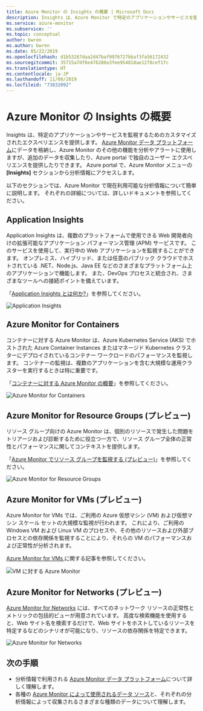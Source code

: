 ```yaml
---
title: Azure Monitor の Insights の概要 | Microsoft Docs
description: Insights は、Azure Monitor で特定のアプリケーションやサービスを監視するためのカスタマイズされたエクスペリエンスを提供します。 この記事では、現在利用可能な分析情報のそれぞれについて簡単に説明します。
ms.service: azure-monitor
ms.subservice: ''
ms.topic: conceptual
author: bwren
ms.author: bwren
ms.date: 05/22/2019
ms.openlocfilehash: d1b53267daa2d47baf9976727bbaf3fa56172432
ms.sourcegitcommit: 35715a7df8e476286e3fee954818ae1278cef1fc
ms.translationtype: HT
ms.contentlocale: ja-JP
ms.lasthandoff: 11/08/2019
ms.locfileid: "73832092"
---
```

# <a name="overview-of-insights-in-azure-monitor"></a>Azure Monitor の Insights の概要
Insights は、特定のアプリケーションやサービスを監視するためのカスタマイズされたエクスペリエンスを提供します。 [Azure Monitor データ プラットフォーム](../platform/data-platform.md)にデータを格納し、Azure Monitor のその他の機能を分析やアラートに使用しますが、追加のデータを収集したり、Azure portal で独自のユーザー エクスペリエンスを提供したりできます。 Azure portal で、Azure Monitor メニューの **[Insights]** セクションから分析情報にアクセスします。

以下のセクションでは、Azure Monitor で現在利用可能な分析情報について簡単に説明します。 それぞれの詳細については、詳しいドキュメントを参照してください。

## <a name="application-insights"></a>Application Insights
Application Insights は、複数のプラットフォームで使用できる Web 開発者向けの拡張可能なアプリケーション パフォーマンス管理 (APM) サービスです。 このサービスを使用して、実行中の Web アプリケーションを監視することができます。 オンプレミス、ハイブリッド、または任意のパブリック クラウドでホストされている .NET、Node.js、Java EE などのさまざまなプラットフォーム上のアプリケーションで機能します。 また、DevOps プロセスと統合され、さまざまなツールへの接続ポイントを備えています。

「[Application Insights とは何か?](../app/app-insights-overview.md)」を参照してください。

![Application Insights](media/insights-overview/app-insights.png)

## <a name="azure-monitor-for-containers"></a>Azure Monitor for Containers
コンテナーに対する Azure Monitor は、Azure Kubernetes Service (AKS) でホストされた Azure Container Instances またはマネージド Kubernetes クラスターにデプロイされているコンテナー ワークロードのパフォーマンスを監視します。 コンテナーの監視は、複数のアプリケーションを含む大規模な運用クラスターを実行するときは特に重要です。

「[コンテナーに対する Azure Monitor の概要](../insights/container-insights-overview.md)」を参照してください。

![Azure Monitor for Containers](media/insights-overview/container-insights.png)

## <a name="azure-monitor-for-resource-groups-preview"></a>Azure Monitor for Resource Groups (プレビュー)
リソース グループ向けの Azure Monitor は、個別のリソースで発生した問題をトリアージおよび診断するために役立つ一方で、リソース グループ全体の正常性とパフォーマンスに関してコンテキストを提供します。

「[Azure Monitor でリソース グループを監視する (プレビュー)](../insights/resource-group-insights.md)」を参照してください。

![Azure Monitor for Resource Groups](media/insights-overview/resource-group-insights.png)

## <a name="azure-monitor-for-vms-preview"></a>Azure Monitor for VMs (プレビュー)
Azure Monitor for VMs では、ご利用の Azure 仮想マシン (VM) および仮想マシン スケール セットの大規模な監視が行われます。 これにより、ご利用の Windows VM および Linux VM のプロセスや、その他のリソースおよび外部プロセスとの依存関係を監視することにより、それらの VM のパフォーマンスおよび正常性が分析されます。

[Azure Monitor for VMs ](vminsights-overview.md) に関する記事を参照してください。

![VM に対する Azure Monitor](media/insights-overview/vm-insights.png)

## <a name="azure-monitor-for-networks-preview"></a>Azure Monitor for Networks (プレビュー)
[Azure Monitor for Networks](network-insights-overview.md) には、すべてのネットワーク リソースの正常性とメトリックの包括的ビューが用意されています。 高度な検索機能を使用すると、Web サイト名を検索するだけで、Web サイトをホストしているリソースを特定するなどのシナリオが可能になり、リソースの依存関係を特定できます。

![Azure Monitor for Networks](media/insights-overview/network-insights.png)

## <a name="next-steps"></a>次の手順
* 分析情報で利用される [Azure Monitor データ プラットフォーム](../platform/data-platform.md)について詳しく理解します。
* 各種の [Azure Monitor によって使用されるデータ ソース](../platform/data-sources.md)と、それぞれの分析情報によって収集されるさまざまな種類のデータについて理解します。
